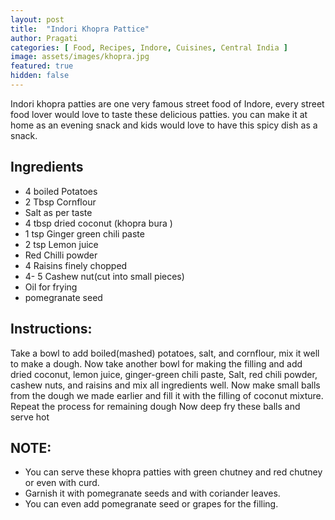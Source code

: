 ```yaml
---
layout: post
title:  "Indori Khopra Pattice"
author: Pragati
categories: [ Food, Recipes, Indore, Cuisines, Central India ]
image: assets/images/khopra.jpg
featured: true
hidden: false
---
```


Indori khopra patties are one very famous street food of Indore, every street food lover would love to taste these delicious patties. you can make it at home as an evening snack and kids would love to have this spicy dish as a snack.

## Ingredients

- 4 boiled Potatoes
- 2 Tbsp Cornflour
- Salt as per taste
- 4 tbsp dried coconut (khopra bura )
- 1 tsp Ginger green chili paste
- 2 tsp Lemon juice
- Red Chilli powder
- 4 Raisins finely chopped
- 4- 5 Cashew nut(cut into small pieces)
- Oil for frying
- pomegranate seed

## Instructions:

Take a bowl to add boiled(mashed) potatoes, salt, and cornflour, mix it well to make a dough.
Now take another bowl for making the filling and add dried coconut, lemon juice, ginger-green chili paste, Salt, red chili powder, cashew nuts, and raisins and mix all ingredients well.
Now make small balls from the dough we made earlier and fill it with the filling of coconut mixture.
Repeat the process for remaining dough
Now deep fry these balls and serve hot

## NOTE:

- You can serve these khopra patties with green chutney and red chutney or even with curd.
- Garnish it with pomegranate seeds and with coriander leaves.
- You can even add pomegranate seed or grapes for the filling.
